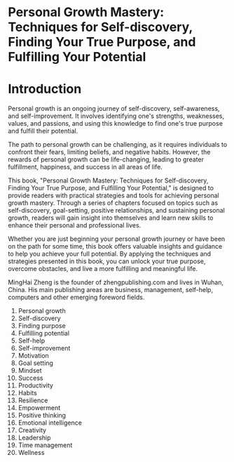 # Personal Growth Mastery: Techniques for Self-discovery, Finding Your True Purpose, and Fulfilling Your Potential

# Introduction

Personal growth is an ongoing journey of self-discovery, self-awareness, and self-improvement. It involves identifying one's strengths, weaknesses, values, and passions, and using this knowledge to find one's true purpose and fulfill their potential.

The path to personal growth can be challenging, as it requires individuals to confront their fears, limiting beliefs, and negative habits. However, the rewards of personal growth can be life-changing, leading to greater fulfillment, happiness, and success in all areas of life.

This book, "Personal Growth Mastery: Techniques for Self-discovery, Finding Your True Purpose, and Fulfilling Your Potential," is designed to provide readers with practical strategies and tools for achieving personal growth mastery. Through a series of chapters focused on topics such as self-discovery, goal-setting, positive relationships, and sustaining personal growth, readers will gain insight into themselves and learn new skills to enhance their personal and professional lives.

Whether you are just beginning your personal growth journey or have been on the path for some time, this book offers valuable insights and guidance to help you achieve your full potential. By applying the techniques and strategies presented in this book, you can unlock your true purpose, overcome obstacles, and live a more fulfilling and meaningful life.

MingHai Zheng is the founder of zhengpublishing.com and lives in Wuhan, China. His main publishing areas are business, management, self-help, computers and other emerging foreword fields.



1. Personal growth
2. Self-discovery
3. Finding purpose
4. Fulfilling potential
5. Self-help
6. Self-improvement
7. Motivation
8. Goal setting
9. Mindset
10. Success
11. Productivity
12. Habits
13. Resilience
14. Empowerment
15. Positive thinking
16. Emotional intelligence
17. Creativity
18. Leadership
19. Time management
20. Wellness

